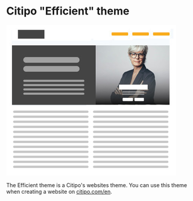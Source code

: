 # Citipo "Efficient" theme

![Thumbnail](thumbnail.jpg)

The Efficient theme is a Citipo's websites theme. You can use this theme when creating a website on 
[citipo.com/en](https://citipo.com/en).
